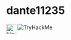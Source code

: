 # dante11235

<a href="https://www.linkedin.com/in/roman-zelenaj/" target="_blank"> <img align="left" alt="LinkedIn" width="26px" src="https://upload.wikimedia.org/wikipedia/commons/thumb/c/ca/LinkedIn_logo_initials.png/768px-LinkedIn_logo_initials.png"/> </a>

<img src="https://tryhackme-badges.s3.amazonaws.com/dante11235.png" alt="TryHackMe">
